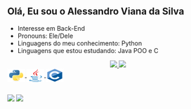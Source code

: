 ## Olá, Eu sou o Alessandro Viana da Silva
 - Interesse em Back-End
 - Pronouns: Ele/Dele
 - Linguagens do meu conhecimento: Python
 - Linguagens que estou estudando: Java POO e C


<div align="center">
  <a href="https://github.com/AlessandroVianaSilva">
  <img height="150em" src="https://github-readme-stats.vercel.app/api?username=AlessandroVianaSilva&show_icons=true&theme=dracula&include_all_commits=true&count_private=true"/>
  <img height="130em" src="https://github-readme-stats.vercel.app/api/top-langs/?username=AlessandroVianaSilva&layout=compact&langs_count=7&theme=dracula"/>
</div>
  
</div>
  <img align="center" alt="Alessandro-Python" height="30" width="40" src="https://raw.githubusercontent.com/devicons/devicon/master/icons/python/python-original.svg">
  <img align="center" alt="Alessandro-java" height="30" width="40" src="https://raw.githubusercontent.com/devicons/devicon/master/icons/java/java-original.svg">
  <img align="center" alt="Alessandro-c" height="30" width="40" src="https://raw.githubusercontent.com/devicons/devicon/master/icons/c/c-original.svg">
<?div>

##

</div>
  <a href="https://www.linkedin.com/in/alessandro-viana-da-silva-425067225/" target="_blank"><img src="https://img.shields.io/badge/-LinkedIn-%230077B5?style=for-the-badge&logo=linkedin&logoColor=white" target="_blank"></a> 
  <a href="https://www.instagram.com/alessandroslv0/?hl=en" target="_blank"><img src="https://img.shields.io/badge/-Instagram-%23E4405F?style=for-the-badge&logo=instagram&logoColor=white" target="_blank"></a>
</div>

